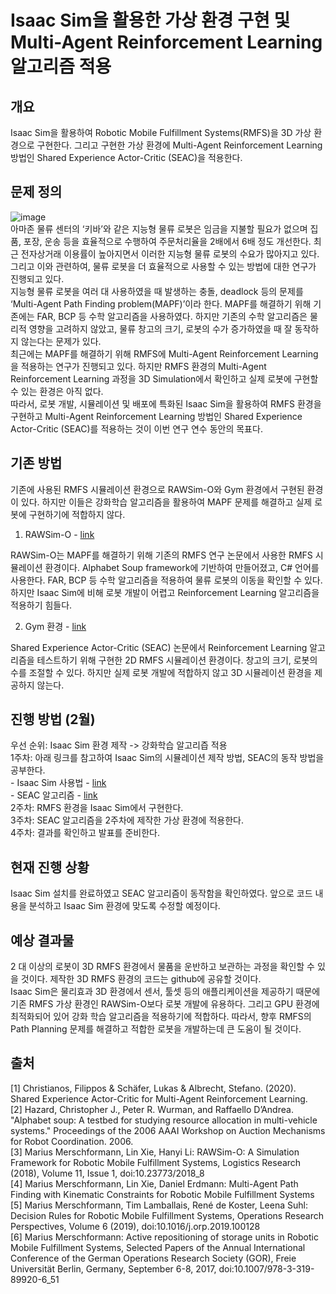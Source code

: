 # Isaac Sim을 활용한 가상 환경 구현 및 Multi-Agent Reinforcement Learning 알고리즘 적용

## 개요
 Isaac Sim을 활용하여 Robotic Mobile Fulfillment Systems(RMFS)을 3D 가상 환경으로 구현한다. 그리고 구현한 가상 환경에 Multi-Agent Reinforcement Learning 방법인 Shared Experience Actor-Critic (SEAC)을 적용한다.

## 문제 정의  
![image](https://user-images.githubusercontent.com/59794238/106232399-4842e900-6237-11eb-92d9-492db1517744.png)  
 아마존 물류 센터의 ‘키바’와 같은 지능형 물류 로봇은 임금을 지불할 필요가 없으며 집품, 포장, 운송 등을 효율적으로 수행하여 주문처리율을 2배에서 6배 정도 개선한다. 최근 전자상거래 이용률이 높아지면서 이러한 지능형 물류 로봇의 수요가 많아지고 있다. 그리고 이와 관련하여, 물류 로봇을 더 효율적으로 사용할 수 있는 방법에 대한 연구가 진행되고 있다.  
 지능형 물류 로봇을 여러 대 사용하였을 때 발생하는 충돌, deadlock 등의 문제를 ‘Multi-Agent Path Finding problem(MAPF)’이라 한다. MAPF를 해결하기 위해 기존에는 FAR, BCP 등 수학 알고리즘을 사용하였다. 하지만 기존의 수학 알고리즘은 물리적 영향을 고려하지 않았고, 물류 창고의 크기, 로봇의 수가 증가하였을 때 잘 동작하지 않는다는 문제가 있다.  
 최근에는 MAPF를 해결하기 위해 RMFS에 Multi-Agent Reinforcement Learning을 적용하는 연구가 진행되고 있다. 하지만 RMFS 환경의 Multi-Agent Reinforcement Learning 과정을 3D Simulation에서 확인하고 실제 로봇에 구현할 수 있는 환경은 아직 없다.  
 따라서, 로봇 개발, 시뮬레이션 및 배포에 특화된 Isaac Sim을 활용하여 RMFS 환경을 구현하고 Multi-Agent Reinforcement Learning 방법인 Shared Experience Actor-Critic (SEAC)를 적용하는 것이 이번 연구 연수 동안의 목표다.   

## 기존 방법
기존에 사용된 RMFS 시뮬레이션 환경으로 RAWSim-O와 Gym 환경에서 구현된 환경이 있다. 하지만 이들은 강화학습 알고리즘을 활용하여 MAPF 문제를 해결하고 실제 로봇에 구현하기에 적합하지 않다.

1. RAWSim-O - [link](https://github.com/merschformann/RAWSim-O)

 RAWSim-O는 MAPF를 해결하기 위해 기존의 RMFS 연구 논문에서 사용한 RMFS 시뮬레이션 환경이다. Alphabet Soup framework에 기반하여 만들어졌고, C# 언어를 사용한다. FAR, BCP 등 수학 알고리즘을 적용하여 물류 로봇의 이동을 확인할 수 있다. 하지만 Isaac Sim에 비해 로봇 개발이 어렵고 Reinforcement Learning 알고리즘을 적용하기 힘들다.

2. Gym 환경 - [link](https://github.com/uoe-agents/robotic-warehouse)
 
 Shared Experience Actor-Critic (SEAC) 논문에서 Reinforcement Learning 알고리즘을 테스트하기 위해 구현한 2D RMFS 시뮬레이션 환경이다. 창고의 크기, 로봇의 수를 조절할 수 있다. 하지만 실제 로봇 개발에 적합하지 않고 3D 시뮬레이션 환경을 제공하지 않는다.

## 진행 방법 (2월)
우선 순위: Isaac Sim 환경 제작 -> 강화학습 알고리즙 적용  
1주차: 아래 링크를 참고하여 Isaac Sim의 시뮬레이션 제작 방법, SEAC의 동작 방법을 공부한다.  
    - Isaac Sim 사용법 - [link](https://docs.omniverse.nvidia.com/app_isaacsim/app_isaacsim.html)  
    - SEAC 알고리즘 - [link](https://github.com/uoe-agents/seac)  
2주차: RMFS 환경을 Isaac Sim에서 구현한다.  
3주차: SEAC 알고리즘을 2주차에 제작한 가상 환경에 적용한다.  
4주차: 결과를 확인하고 발표를 준비한다.  

## 현재 진행 상황
 Isaac Sim 설치를 완료하였고 SEAC 알고리즘이 동작함을 확인하였다. 앞으로 코드 내용을 분석하고 Isaac Sim 환경에 맞도록 수정할 예정이다.

## 예상 결과물
 2 대 이상의 로봇이 3D RMFS 환경에서 물품을 운반하고 보관하는 과정을 확인할 수 있을 것이다. 제작한 3D RMFS 환경의 코드는 github에 공유할 것이다.  
 Isaac Sim은 물리효과 3D 환경에서 센서, 툴셋 등의 애플리케이션을 제공하기 때문에 기존 RMFS 가상 환경인 RAWSim-O보다 로봇 개발에 유용하다. 그리고 GPU 환경에 최적화되어 있어 강화 학습 알고리즘을 적용하기에 적합하다. 따라서, 향후 RMFS의 Path Planning 문제를 해결하고 적합한 로봇을 개발하는데 큰 도움이 될 것이다.


## 출처
[1] Christianos, Filippos & Schäfer, Lukas & Albrecht, Stefano. (2020). Shared Experience Actor-Critic for Multi-Agent Reinforcement Learning.   
[2] Hazard, Christopher J., Peter R. Wurman, and Raffaello D’Andrea. "Alphabet soup: A testbed for studying resource allocation in multi-vehicle systems." Proceedings of the 2006 AAAI Workshop on Auction Mechanisms for Robot Coordination. 2006.  
[3] Marius Merschformann, Lin Xie, Hanyi Li: RAWSim-O: A Simulation Framework for Robotic Mobile Fulfillment Systems, Logistics Research (2018), Volume 11, Issue 1, doi:10.23773/2018_8  
[4] Marius Merschformann, Lin Xie, Daniel Erdmann: Multi-Agent Path Finding with Kinematic Constraints for Robotic Mobile Fulfillment Systems  
[5] Marius Merschformann, Tim Lamballais, René de Koster, Leena Suhl: Decision Rules for Robotic Mobile Fulfillment Systems, Operations Research Perspectives, Volume 6 (2019), doi:10.1016/j.orp.2019.100128  
[6] Marius Merschformann: Active repositioning of storage units in Robotic Mobile Fulfillment Systems, Selected Papers of the Annual International Conference of the German Operations Research Society (GOR), Freie Universität Berlin, Germany, September 6-8, 2017, doi:10.1007/978-3-319-89920-6_51  
